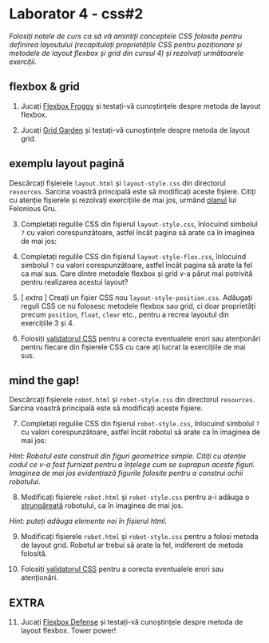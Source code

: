 # Laborator 4 - css#2

*Folosiți notele de curs ca să vă amintiți conceptele CSS folosite pentru definirea layoutului (recapitulați proprietățile CSS pentru poziționare și metodele de layout flexbox și grid din cursul 4) și rezolvați următoarele exerciții.*  

## flexbox & grid

1. Jucați [Flexbox Froggy](https://flexboxfroggy.com/) și testați-vă cunoștințele despre metoda de layout flexbox.

2. Jucați [Grid Garden](https://cssgridgarden.com/) și testați-vă cunoștințele despre metoda de layout grid.

## exemplu layout pagină

Descărcați fișierele `layout.html` și `layout-style.css` din directorul `resources`. Sarcina voastră principală este să modificați aceste fișiere. Citiți cu atenție fișierele și rezolvați exercițiile de mai jos, urmând [planul](https://github.com/cechirita/tw2425/blob/main/Laborator%204/resources/images/minion.jpg) lui Felonious Gru.

3. Completați regulile CSS din fișierul `layout-style.css`, înlocuind simbolul `?` cu valori corespunzătoare, astfel încât pagina să arate ca în imaginea de mai jos:



4. Completați regulile CSS din fișierul `layout-style-flex.css`, înlocuind simbolul `?` cu valori corespunzătoare, astfel încât pagina să arate la fel ca mai sus. Care dintre metodele flexbox și grid v-a părut mai potrivită pentru realizarea acestui layout? 

5. [ *extra* ] Creați un fișier CSS nou `layout-style-position.css`. Adăugați reguli CSS ce nu folosesc metodele flexbox sau grid, ci doar proprietăți precum `position`, `float`, `clear` etc., pentru a recrea layoutul din exercițiile 3 și 4. 

6. Folosiți [validatorul CSS](https://jigsaw.w3.org/css-validator/) pentru a corecta eventualele erori sau atenționări pentru fiecare din fișierele CSS cu care ați lucrat la exercițiile de mai sus. 

## mind the gap!

Descărcați fișierele `robot.html` și `robot-style.css` din directorul `resources`. Sarcina voastră principală este să modificați aceste fișiere. 

7. Completați regulile CSS din fișierul `robot-style.css`, înlocuind simbolul `?` cu valori corespunzătoare, astfel încât robotul să arate ca în imaginea de mai jos:


*Hint:
Robotul este construit din figuri geometrice simple. Citiți cu atenție codul ce v-a fost furnizat pentru a înțelege cum se suprapun aceste figuri. Imaginea de mai jos evidențiază figurile folosite pentru a construi ochii robotului.*



8. Modificați fișierele `robot.html` și `robot-style.css` pentru a-i adăuga o [strungăreață](https://www.nowness.com/story/willem-dafoe-grigoriy-dobrygin-mind-the-gap) robotului, ca în imaginea de mai jos. 



*Hint: puteți adăuga elemente noi în fișierul html.*

9. Modificați fișierele `robot.html` și `robot-style.css` pentru a folosi metoda de layout grid. Robotul ar trebui să arate la fel, indiferent de metoda folosită.

10. Folosiți [validatorul CSS](https://jigsaw.w3.org/css-validator/) pentru a corecta eventualele erori sau atenționări. 

## EXTRA

11. Jucați [Flexbox Defense](http://www.flexboxdefense.com/) și testați-vă cunoștințele despre metoda de layout flexbox. Tower power!


 


